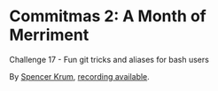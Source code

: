 # Commitmas 2: A Month of Merriment
Challenge 17 - Fun git tricks and aliases for bash users

By [Spencer Krum](https://twitter.com/nibalizer), [recording available](https://plus.google.com/events/cjsq1bjm2qjit1g4jmr8t6g3ock).
